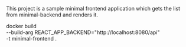 This project is a sample minimal frontend application which gets the list from minimal-backend and renders it.

docker build \
 --build-arg REACT_APP_BACKEND="http://localhost:8080/api" \
 -t minimal-frontend .